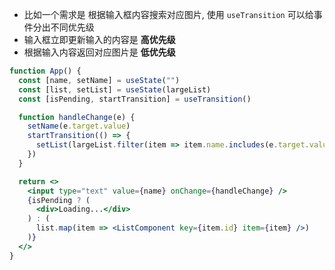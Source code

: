 - 比如一个需求是 根据输入框内容搜索对应图片, 使用 `useTransition` 可以给事件分出不同优先级
- 输入框立即更新输入的内容是 **高优先级**
- 根据输入内容返回对应图片是 **低优先级**

```jsx
function App() {
  const [name, setName] = useState("")
  const [list, setList] = useState(largeList)
  const [isPending, startTransition] = useTransition()

  function handleChange(e) {
    setName(e.target.value)
    startTransition(() => {
      setList(largeList.filter(item => item.name.includes(e.target.value)))
    })
  }

  return <>
    <input type="text" value={name} onChange={handleChange} />
    {isPending ? (
      <div>Loading...</div>
    ) : (
      list.map(item => <ListComponent key={item.id} item={item} />)
    )}
  </>
}
```